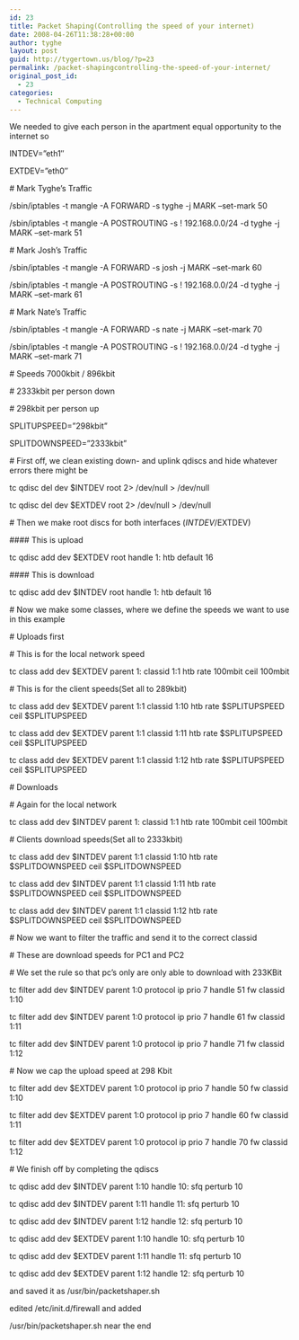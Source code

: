 ```yaml
---
id: 23
title: Packet Shaping(Controlling the speed of your internet)
date: 2008-04-26T11:38:28+00:00
author: tyghe
layout: post
guid: http://tygertown.us/blog/?p=23
permalink: /packet-shapingcontrolling-the-speed-of-your-internet/
original_post_id:
  - 23
categories:
  - Technical Computing
---
```

We needed to give each person in the apartment equal opportunity to the internet so

INTDEV=&#8221;eth1&#8243;
  
EXTDEV=&#8221;eth0&#8243;

\# Mark Tyghe&#8217;s Traffic
  
/sbin/iptables -t mangle -A FORWARD -s tyghe -j MARK &#8211;set-mark 50
  
/sbin/iptables -t mangle -A POSTROUTING -s ! 192.168.0.0/24 -d tyghe -j MARK &#8211;set-mark 51

\# Mark Josh&#8217;s Traffic
  
/sbin/iptables -t mangle -A FORWARD -s josh -j MARK &#8211;set-mark 60
  
/sbin/iptables -t mangle -A POSTROUTING -s ! 192.168.0.0/24 -d tyghe -j MARK &#8211;set-mark 61

\# Mark Nate&#8217;s Traffic
  
/sbin/iptables -t mangle -A FORWARD -s nate -j MARK &#8211;set-mark 70
  
/sbin/iptables -t mangle -A POSTROUTING -s ! 192.168.0.0/24 -d tyghe -j MARK &#8211;set-mark 71

\# Speeds 7000kbit / 896kbit
  
\# 2333kbit per person down
  
\# 298kbit per person up

SPLITUPSPEED=&#8221;298kbit&#8221;
  
SPLITDOWNSPEED=&#8221;2333kbit&#8221;

\# First off, we clean existing down- and uplink qdiscs and hide whatever errors there might be
  
tc qdisc del dev $INTDEV root 2> /dev/null > /dev/null
  
tc qdisc del dev $EXTDEV root 2> /dev/null > /dev/null

\# Then we make root discs for both interfaces ($INTDEV/$EXTDEV)
  
\#### This is upload
  
tc qdisc add dev $EXTDEV root handle 1: htb default 16
  
\#### This is download
  
tc qdisc add dev $INTDEV root handle 1: htb default 16

\# Now we make some classes, where we define the speeds we want to use in this example
  
\# Uploads first

\# This is for the local network speed
  
tc class add dev $EXTDEV parent 1: classid 1:1 htb rate 100mbit ceil 100mbit

\# This is for the client speeds(Set all to 289kbit)
  
tc class add dev $EXTDEV parent 1:1 classid 1:10 htb rate $SPLITUPSPEED ceil $SPLITUPSPEED
  
tc class add dev $EXTDEV parent 1:1 classid 1:11 htb rate $SPLITUPSPEED ceil $SPLITUPSPEED
  
tc class add dev $EXTDEV parent 1:1 classid 1:12 htb rate $SPLITUPSPEED ceil $SPLITUPSPEED

\# Downloads

\# Again for the local network
  
tc class add dev $INTDEV parent 1: classid 1:1 htb rate 100mbit ceil 100mbit

\# Clients download speeds(Set all to 2333kbit)
  
tc class add dev $INTDEV parent 1:1 classid 1:10 htb rate $SPLITDOWNSPEED ceil $SPLITDOWNSPEED
  
tc class add dev $INTDEV parent 1:1 classid 1:11 htb rate $SPLITDOWNSPEED ceil $SPLITDOWNSPEED
  
tc class add dev $INTDEV parent 1:1 classid 1:12 htb rate $SPLITDOWNSPEED ceil $SPLITDOWNSPEED

\# Now we want to filter the traffic and send it to the correct classid
  
\# These are download speeds for PC1 and PC2

\# We set the rule so that pc&#8217;s only are only able to download with 233KBit
  
tc filter add dev $INTDEV parent 1:0 protocol ip prio 7 handle 51 fw classid 1:10
  
tc filter add dev $INTDEV parent 1:0 protocol ip prio 7 handle 61 fw classid 1:11
  
tc filter add dev $INTDEV parent 1:0 protocol ip prio 7 handle 71 fw classid 1:12

\# Now we cap the upload speed at 298 Kbit
  
tc filter add dev $EXTDEV parent 1:0 protocol ip prio 7 handle 50 fw classid 1:10
  
tc filter add dev $EXTDEV parent 1:0 protocol ip prio 7 handle 60 fw classid 1:11
  
tc filter add dev $EXTDEV parent 1:0 protocol ip prio 7 handle 70 fw classid 1:12

\# We finish off by completing the qdiscs
  
tc qdisc add dev $INTDEV parent 1:10 handle 10: sfq perturb 10
  
tc qdisc add dev $INTDEV parent 1:11 handle 11: sfq perturb 10
  
tc qdisc add dev $INTDEV parent 1:12 handle 12: sfq perturb 10

tc qdisc add dev $EXTDEV parent 1:10 handle 10: sfq perturb 10
  
tc qdisc add dev $EXTDEV parent 1:11 handle 11: sfq perturb 10
  
tc qdisc add dev $EXTDEV parent 1:12 handle 12: sfq perturb 10

and saved it as /usr/bin/packetshaper.sh

edited /etc/init.d/firewall and added

/usr/bin/packetshaper.sh near the end